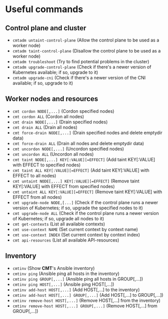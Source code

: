 # Useful commands

## Control plane and cluster
* `cmtadm untaint-control-plane` (Allow the control plane to be used as a worker node)
* `cmtadm taint-control-plane` (Disallow the control plane to be used as a worker node)
* `cmtadm troubleshoot` (Try to find potential problems in the cluster)
* `cmtadm upgrade-control-plane` (Check if there's a newer version of Kubernetes available; if so, upgrade to it)
* `cmtadm upgrade-cni` (Check if there's a newer version of the CNI available; if so, upgrade to it)

## Worker nodes and resources
* `cmt cordon NODE[,...]` (Cordon specified nodes)
* `cmt cordon ALL` (Cordon all nodes)
* `cmt drain NODE[,...]` (Drain specified nodes)
* `cmt drain ALL` (Drain all nodes)
* `cmt force-drain NODE[,...]` (Drain specified nodes and delete emptydir data)
* `cmt force-drain ALL` (Drain all nodes and delete emptydir data)
* `cmt uncordon NODE[,...]` (Uncordon specified nodes)
* `cmt uncordon ALL` (Uncordon all nodes)
* `cmt taint NODE[,...] KEY[:VALUE][=EFFECT]` (Add taint KEY[:VALUE] with EFFECT to specified nodes)
* `cmt taint ALL KEY[:VALUE][=EFFECT]` (Add taint KEY[:VALUE] with EFFECT to all nodes)
* `cmt untaint NODE[,...] KEY[:VALUE][=EFFECT]` (Remove taint KEY[:VALUE] with EFFECT from specified nodes)
* `cmt untaint ALL KEY[:VALUE][=EFFECT]` (Remove taint KEY[:VALUE] with EFFECT from all nodes)
* `cmt upgrade-node NODE,[...]` (Check if the control plane runs a newer version of Kubernetes; if so, upgrade the specified nodes to it)
* `cmt upgrade-node ALL` (Check if the control plane runs a newer version of Kubernetes; if so, upgrade all nodes to it)
* `cmt get-contexts` (List all available contexts)
* `cmt use-context NAME` (Set current context by context name)
* `cmt use-context INDEX` (Set current context by context index)
* `cmt api-resources` (List all available API-resources)

## Inventory
* `cmtinv` (Show __CMT__'s Ansible inventory)
* `cmtinv ping` (Ansible ping all hosts in the inventory)
* `cmtinv ping GROUP[,...]` (Ansible ping all hosts in GROUP[,...])
* `cmtinv ping HOST[,...]` (Ansible ping HOST[,...])
* `cmtinv add-host HOST[,...]` (Add HOST[,...] to the inventory)
* `cmtinv add-host HOST[,...] GROUP[,...]` (Add HOST[,...] to GROUP[,...])
* `cmtinv remove-host HOST[,...]` (Remove HOST[,...] from the inventory)
* `cmtinv remove-host HOST[,...] GROUP[,...]` (Remove HOST[,...] from GROUP[,...])

